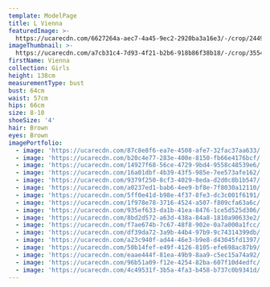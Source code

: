 ```yaml
---
template: ModelPage
title: L Vienna
featuredImage: >-
  https://ucarecdn.com/6627264a-aec7-4a45-9ec2-2920ba3a16e3/-/crop/2449x1098/0,0/-/preview/
imageThumbnail: >-
  https://ucarecdn.com/a7cb31c4-7d93-4f21-b2b6-918b86f38b18/-/crop/3554x4254/3209,709/-/preview/
firstName: Vienna
collection: Girls
height: 138cm
measurementType: bust
bust: 64cm
waist: 57cm
hips: 66cm
size: 8-10
shoeSize: '4'
hair: Brown
eyes: Brown
imagePortfolio:
  - image: 'https://ucarecdn.com/87c8e8f6-ea7e-4508-afe7-32fac37aa633/'
  - image: 'https://ucarecdn.com/b20c4e77-283e-400e-8150-fb66e4176bcf/'
  - image: 'https://ucarecdn.com/14927f68-56ce-4729-9bd4-9558c48539e6/'
  - image: 'https://ucarecdn.com/16a01dbf-4b39-43f5-985e-7ee573afe162/'
  - image: 'https://ucarecdn.com/9379f250-8cf3-4029-8eda-d2d0c8b1b547/'
  - image: 'https://ucarecdn.com/a0237ed1-bab6-4ee9-bf8e-7f8030a12110/'
  - image: 'https://ucarecdn.com/5ff0e41d-b98e-4f37-8fe3-dc3c001f6191/'
  - image: 'https://ucarecdn.com/1f978e78-3716-4524-a507-f809cfa63a6c/'
  - image: 'https://ucarecdn.com/935ef633-da1b-41ea-8476-1ce5d525d306/'
  - image: 'https://ucarecdn.com/8bd2d572-a63d-438a-84a8-1810a90633e2/'
  - image: 'https://ucarecdn.com/f7ae674b-7c67-48f8-902e-0a7a000a1fcc/'
  - image: 'https://ucarecdn.com/df39da72-3a9b-44b4-97b9-9c74314399db/'
  - image: 'https://ucarecdn.com/a23c940f-ad44-46e3-b9e8-d43045fd1397/'
  - image: 'https://ucarecdn.com/50b14fef-e49f-4126-8105-efe698ac87b9/'
  - image: 'https://ucarecdn.com/eaae444f-81ea-49b9-8aa9-c5ec15a74a92/'
  - image: 'https://ucarecdn.com/96b51a09-f12e-4254-82ba-607f10d4edfc/'
  - image: 'https://ucarecdn.com/4c49531f-3b5a-4fa3-b458-b737c0b9341d/'
---
```


